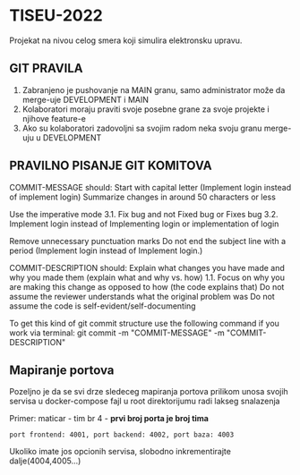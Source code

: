 # TISEU-2022
Projekat na nivou celog smera koji simulira elektronsku upravu.

## GIT PRAVILA
1. Zabranjeno je pushovanje na MAIN granu, samo administrator može da merge-uje DEVELOPMENT i MAIN
2. Kolaboratori moraju praviti svoje posebne grane za svoje projekte i njihove feature-e
3. Ako su kolaboratori zadovoljni sa svojim radom neka svoju granu merge-uju u DEVELOPMENT

## PRAVILNO PISANJE GIT KOMITOVA
  COMMIT-MESSAGE should:
    Start with capital letter (Implement login instead of implement login)
    Summarize changes in around 50 characters or less
 
  Use the imperative mode
    3.1. Fix bug and not Fixed bug or Fixes bug
    3.2. Implement login instead of Implementing login or implementation of login

  Remove unnecessary punctuation marks
  Do not end the subject line with a period (Implement login instead of Implement login.)
  
COMMIT-DESCRIPTION should:
  Explain what changes you have made and why you made them (explain what and why vs. how)
  1.1. Focus on why you are making this change as opposed to how (the code explains that)
    Do not assume the reviewer understands what the original problem was
    Do not assume the code is self-evident/self-documenting
  
To get this kind of git commit structure use the following command if you work via terminal:
git commit -m "COMMIT-MESSAGE" -m "COMMIT-DESCRIPTION"


## Mapiranje portova

Pozeljno je da se svi drze sledeceg mapiranja portova prilikom unosa svojih servisa
u docker-compose fajl u root direktorijumu radi lakseg snalazenja

Primer:
maticar - tim br 4 - **prvi broj porta je broj tima**

```port frontend: 4001, port backend: 4002, port baza: 4003```

Ukoliko imate jos opcionih servisa, slobodno inkrementirajte dalje(4004,4005...)
